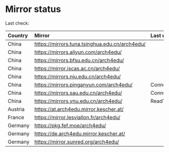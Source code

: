 <script src="./time.js"></script>
# Mirror status
Last check: <script type="text/javascript">localize(1678511839.7451088);</script>

|Country|Mirror|Last update|
|:------|:-----|:----------|
|China|https://mirrors.tuna.tsinghua.edu.cn/arch4edu/|<script type="text/javascript">localize(1678473119);</script>|
|China|https://mirrors.aliyun.com/arch4edu/|<script type="text/javascript">localize(1678473119);</script>|
|China|https://mirrors.bfsu.edu.cn/arch4edu/|<script type="text/javascript">localize(1678473119);</script>|
|China|https://mirror.iscas.ac.cn/arch4edu/|<script type="text/javascript">localize(1678473119);</script>|
|China|https://mirrors.nju.edu.cn/arch4edu/|<script type="text/javascript">localize(1678430487);</script>|
|China|https://mirrors.pinganyun.com/arch4edu/|ConnectionError|
|China|https://mirrors.sau.edu.cn/arch4edu/|ConnectionError|
|China|https://mirrors.ynu.edu.cn/arch4edu/|ReadTimeout|
|Austria|https://at.arch4edu.mirror.kescher.at/|<script type="text/javascript">localize(1678473119);</script>|
|France|https://mirror.lesviallon.fr/arch4edu/|<script type="text/javascript">localize(1678473119);</script>|
|Germany|https://pkg.fef.moe/arch4edu/|<script type="text/javascript">localize(1678473119);</script>|
|Germany|https://de.arch4edu.mirror.kescher.at/|<script type="text/javascript">localize(1678473119);</script>|
|Germany|https://mirror.sunred.org/arch4edu/|<script type="text/javascript">localize(1678473119);</script>|

<script src="./tablefilter/tablefilter.js"></script>
<script src="./table.js"></script>